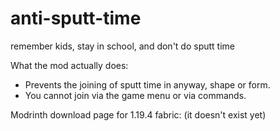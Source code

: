 # anti-sputt-time
remember kids, stay in school, and don't do sputt time

What the mod actually does:
 - Prevents the joining of sputt time in anyway, shape or form.
 - You cannot join via the game menu or via commands.


Modrinth download page for 1.19.4 fabric: (it doesn't exist yet)
